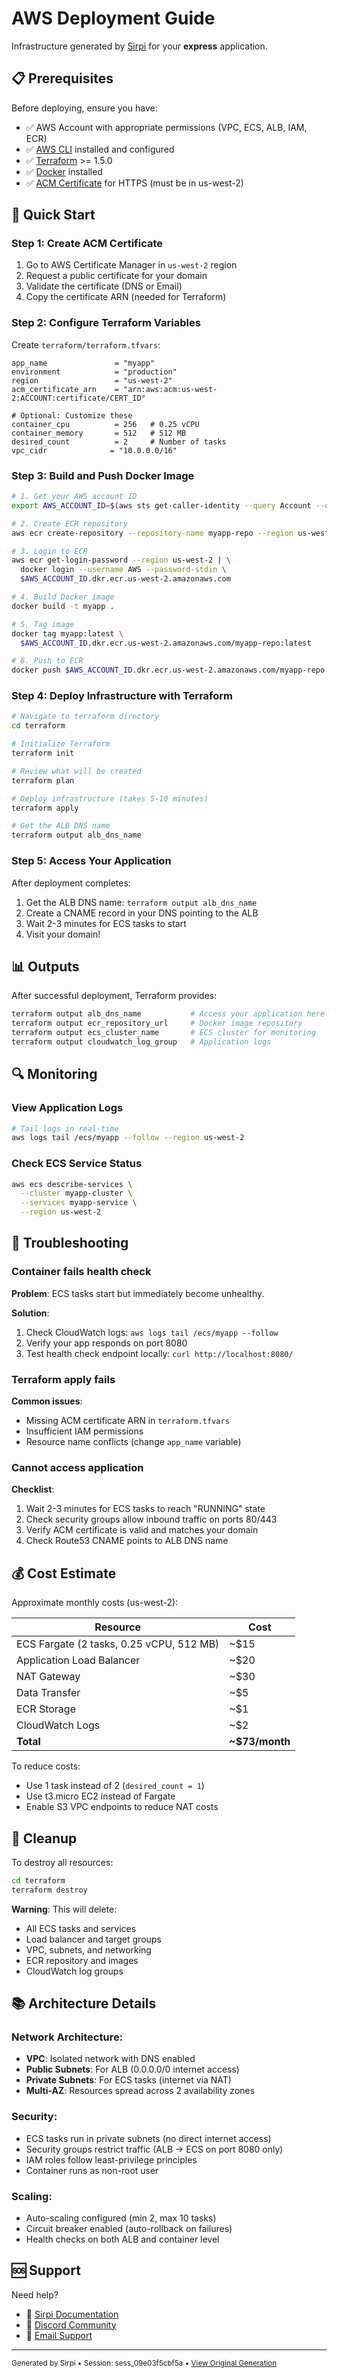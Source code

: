 # AWS Deployment Guide

Infrastructure generated by [Sirpi](https://sirpi.dev) for your **express** application.

## 📋 Prerequisites

Before deploying, ensure you have:

- ✅ AWS Account with appropriate permissions (VPC, ECS, ALB, IAM, ECR)
- ✅ [AWS CLI](https://aws.amazon.com/cli/) installed and configured
- ✅ [Terraform](https://www.terraform.io/downloads) >= 1.5.0
- ✅ [Docker](https://www.docker.com/get-started) installed
- ✅ [ACM Certificate](https://console.aws.amazon.com/acm) for HTTPS (must be in us-west-2)

## 🚀 Quick Start

### Step 1: Create ACM Certificate

1. Go to AWS Certificate Manager in `us-west-2` region
2. Request a public certificate for your domain
3. Validate the certificate (DNS or Email)
4. Copy the certificate ARN (needed for Terraform)

### Step 2: Configure Terraform Variables

Create `terraform/terraform.tfvars`:

```hcl
app_name               = "myapp"
environment            = "production"
region                 = "us-west-2"
acm_certificate_arn    = "arn:aws:acm:us-west-2:ACCOUNT:certificate/CERT_ID"

# Optional: Customize these
container_cpu          = 256   # 0.25 vCPU
container_memory       = 512   # 512 MB
desired_count          = 2     # Number of tasks
vpc_cidr              = "10.0.0.0/16"
```

### Step 3: Build and Push Docker Image

```bash
# 1. Get your AWS account ID
export AWS_ACCOUNT_ID=$(aws sts get-caller-identity --query Account --output text)

# 2. Create ECR repository
aws ecr create-repository --repository-name myapp-repo --region us-west-2

# 3. Login to ECR
aws ecr get-login-password --region us-west-2 | \
  docker login --username AWS --password-stdin \
  $AWS_ACCOUNT_ID.dkr.ecr.us-west-2.amazonaws.com

# 4. Build Docker image
docker build -t myapp .

# 5. Tag image
docker tag myapp:latest \
  $AWS_ACCOUNT_ID.dkr.ecr.us-west-2.amazonaws.com/myapp-repo:latest

# 6. Push to ECR
docker push $AWS_ACCOUNT_ID.dkr.ecr.us-west-2.amazonaws.com/myapp-repo:latest
```

### Step 4: Deploy Infrastructure with Terraform

```bash
# Navigate to terraform directory
cd terraform

# Initialize Terraform
terraform init

# Review what will be created
terraform plan

# Deploy infrastructure (takes 5-10 minutes)
terraform apply

# Get the ALB DNS name
terraform output alb_dns_name
```

### Step 5: Access Your Application

After deployment completes:

1. Get the ALB DNS name: `terraform output alb_dns_name`
2. Create a CNAME record in your DNS pointing to the ALB
3. Wait 2-3 minutes for ECS tasks to start
4. Visit your domain!

## 📊 Outputs

After successful deployment, Terraform provides:

```bash
terraform output alb_dns_name           # Access your application here
terraform output ecr_repository_url     # Docker image repository
terraform output ecs_cluster_name       # ECS cluster for monitoring
terraform output cloudwatch_log_group   # Application logs
```

## 🔍 Monitoring

### View Application Logs

```bash
# Tail logs in real-time
aws logs tail /ecs/myapp --follow --region us-west-2
```

### Check ECS Service Status

```bash
aws ecs describe-services \
  --cluster myapp-cluster \
  --services myapp-service \
  --region us-west-2
```

## 🐛 Troubleshooting

### Container fails health check

**Problem**: ECS tasks start but immediately become unhealthy.

**Solution**:
1. Check CloudWatch logs: `aws logs tail /ecs/myapp --follow`
2. Verify your app responds on port 8080
3. Test health check endpoint locally: `curl http://localhost:8080/`

### Terraform apply fails

**Common issues**:
- Missing ACM certificate ARN in `terraform.tfvars`
- Insufficient IAM permissions
- Resource name conflicts (change `app_name` variable)

### Cannot access application

**Checklist**:
1. Wait 2-3 minutes for ECS tasks to reach "RUNNING" state
2. Check security groups allow inbound traffic on ports 80/443
3. Verify ACM certificate is valid and matches your domain
4. Check Route53 CNAME points to ALB DNS name

## 💰 Cost Estimate

Approximate monthly costs (us-west-2):

| Resource | Cost |
|----------|------|
| ECS Fargate (2 tasks, 0.25 vCPU, 512 MB) | ~$15 |
| Application Load Balancer | ~$20 |
| NAT Gateway | ~$30 |
| Data Transfer | ~$5 |
| ECR Storage | ~$1 |
| CloudWatch Logs | ~$2 |
| **Total** | **~$73/month** |

To reduce costs:
- Use 1 task instead of 2 (`desired_count = 1`)
- Use t3.micro EC2 instead of Fargate
- Enable S3 VPC endpoints to reduce NAT costs

## 🧹 Cleanup

To destroy all resources:

```bash
cd terraform
terraform destroy
```

**Warning**: This will delete:
- All ECS tasks and services
- Load balancer and target groups
- VPC, subnets, and networking
- ECR repository and images
- CloudWatch log groups

## 📚 Architecture Details

### Network Architecture:
- **VPC**: Isolated network with DNS enabled
- **Public Subnets**: For ALB (0.0.0.0/0 internet access)
- **Private Subnets**: For ECS tasks (internet via NAT)
- **Multi-AZ**: Resources spread across 2 availability zones

### Security:
- ECS tasks run in private subnets (no direct internet access)
- Security groups restrict traffic (ALB → ECS on port 8080 only)
- IAM roles follow least-privilege principles
- Container runs as non-root user

### Scaling:
- Auto-scaling configured (min 2, max 10 tasks)
- Circuit breaker enabled (auto-rollback on failures)
- Health checks on both ALB and container level

## 🆘 Support

Need help?
- 📖 [Sirpi Documentation](https://docs.sirpi.dev)
- 💬 [Discord Community](https://discord.gg/sirpi)
- 📧 [Email Support](mailto:support@sirpi.dev)

---

<sub>Generated by Sirpi • Session: sess_09e03f5cbf5a • [View Original Generation](https://sirpi.dev/generation/sess_09e03f5cbf5a)</sub>

